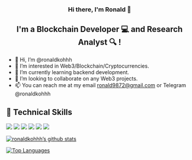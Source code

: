 <h3 align="center">
Hi there, I'm Ronald 👋
</h3>

<h2 align="center">
I'm a Blockchain Developer 💻 and Research Analyst 🔍 !
</h2> 


- 👋 Hi, I’m @ronaldkohhh
- 👀 I’m interested in Web3/Blockchain/Cryptocurrencies.
- 🌱 I’m currently learning backend development.
- 💞️ I’m looking to collaborate on any Web3 projects.
- 📫 You can reach me at my email ronald9872@gmail.com or Telegram @ronaldkohhh


## 💼 Technical Skills

![](https://img.shields.io/badge/Code-React-informational?style=flat&logo=react&color=61DAFB)
![](https://img.shields.io/badge/Code-Redux-informational?style=flat&logo=Redux&color=764ABC)
![](https://img.shields.io/badge/Code-JavaScript-informational?style=flat&logo=JavaScript&color=F7DF1E)
![](https://img.shields.io/badge/Code-HTML5-informational?style=flat&logo=HTML5&color=E34F26)
![](https://img.shields.io/badge/Code-PostgreSQL-informational?style=flat&logo=PostgreSQL&color=336791)
![](https://img.shields.io/badge/Code-SQLite-informational?style=flat&logo=SQLite&color=003B57)

[![ronaldkohhh’s github stats](https://github-readme-stats.vercel.app/api?username=ronaldkohhh)](https://github.com/ronaldkohhh)

[![Top Languages](https://github-readme-stats.vercel.app/api/top-langs/?username=ronaldkohhh&layout=compact)](https://github.com/ronaldkohhh)

<!---
ronaldkohhh/ronaldkohhh is a ✨ special ✨ repository because its `README.md` (this file) appears on your GitHub profile.
You can click the Preview link to take a look at your changes.
--->
